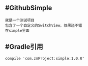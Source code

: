## #GithubSimple

    就是一个测试项目
    包含了一个自定义的SwitchView，效果还不错
    在simple里面
    
## #Gradle引用
    
    compile 'com.zmProject:simple:1.0.0'
